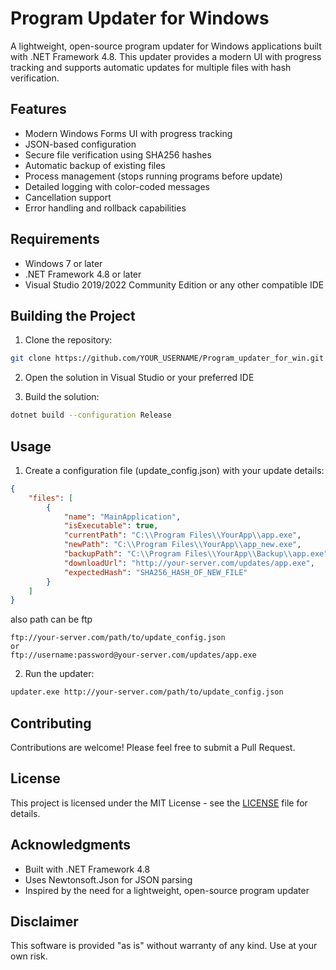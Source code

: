# Program Updater for Windows

A lightweight, open-source program updater for Windows applications built with .NET Framework 4.8. This updater provides a modern UI with progress tracking and supports automatic updates for multiple files with hash verification.

## Features

- Modern Windows Forms UI with progress tracking
- JSON-based configuration
- Secure file verification using SHA256 hashes
- Automatic backup of existing files
- Process management (stops running programs before update)
- Detailed logging with color-coded messages
- Cancellation support
- Error handling and rollback capabilities

## Requirements

- Windows 7 or later
- .NET Framework 4.8 or later
- Visual Studio 2019/2022 Community Edition or any other compatible IDE

## Building the Project

1. Clone the repository:
```bash
git clone https://github.com/YOUR_USERNAME/Program_updater_for_win.git
```

2. Open the solution in Visual Studio or your preferred IDE

3. Build the solution:
```bash
dotnet build --configuration Release
```

## Usage

1. Create a configuration file (update_config.json) with your update details:
```json
{
    "files": [
        {
            "name": "MainApplication",
            "isExecutable": true,
            "currentPath": "C:\\Program Files\\YourApp\\app.exe",
            "newPath": "C:\\Program Files\\YourApp\\app_new.exe",
            "backupPath": "C:\\Program Files\\YourApp\\Backup\\app.exe",
            "downloadUrl": "http://your-server.com/updates/app.exe",
            "expectedHash": "SHA256_HASH_OF_NEW_FILE"
        }
    ]
}
```
also path can be ftp
```
ftp://your-server.com/path/to/update_config.json
or
ftp://username:password@your-server.com/updates/app.exe
```

2. Run the updater:
```bash
updater.exe http://your-server.com/path/to/update_config.json
```

## Contributing

Contributions are welcome! Please feel free to submit a Pull Request.

## License

This project is licensed under the MIT License - see the [LICENSE](LICENSE) file for details.

## Acknowledgments

- Built with .NET Framework 4.8
- Uses Newtonsoft.Json for JSON parsing
- Inspired by the need for a lightweight, open-source program updater

## Disclaimer

This software is provided "as is" without warranty of any kind. Use at your own risk. 